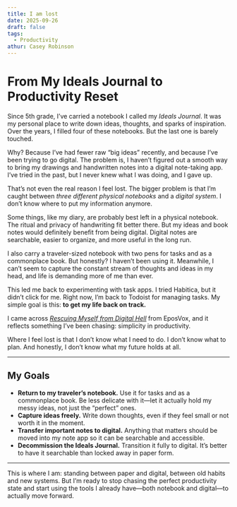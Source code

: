 ```yaml
---
title: I am lost
date: 2025-09-26
draft: false
tags:
  - Productivity
athur: Casey Robinson
---
```

# From My Ideals Journal to Productivity Reset  

Since 5th grade, I’ve carried a notebook I called my *Ideals Journal*. It was my personal place to write down ideas, thoughts, and sparks of inspiration. Over the years, I filled four of these notebooks. But the last one is barely touched.  

Why? Because I’ve had fewer raw “big ideas” recently, and because I’ve been trying to go digital. The problem is, I haven’t figured out a smooth way to bring my drawings and handwritten notes into a digital note-taking app. I’ve tried in the past, but I never knew what I was doing, and I gave up.  

That’s not even the real reason I feel lost. The bigger problem is that I’m caught between *three different physical notebooks* and a *digital system*. I don’t know where to put my information anymore.  

Some things, like my diary, are probably best left in a physical notebook. The ritual and privacy of handwriting fit better there. But my ideas and book notes would definitely benefit from being digital. Digital notes are searchable, easier to organize, and more useful in the long run.  

I also carry a traveler-sized notebook with two pens for tasks and as a commonplace book. But honestly? I haven’t been using it. Meanwhile, I can’t seem to capture the constant stream of thoughts and ideas in my head, and life is demanding more of me than ever.  

This led me back to experimenting with task apps. I tried Habitica, but it didn’t click for me. Right now, I’m back to Todoist for managing tasks. My simple goal is this: **to get my life back on track.**  

I came across [*Rescuing Myself from Digital Hell*](https://www.youtube.com/watch?v=5qDnx-fcWqo) from EposVox, and it reflects something I’ve been chasing: simplicity in productivity.  

Where I feel lost is that I don’t know what I need to do. I don’t know what to plan. And honestly, I don’t know what my future holds at all.  

---

## My Goals  

- **Return to my traveler’s notebook.** Use it for tasks and as a commonplace book. Be less delicate with it—let it actually hold my messy ideas, not just the “perfect” ones.  
- **Capture ideas freely.** Write down thoughts, even if they feel small or not worth it in the moment.  
- **Transfer important notes to digital.** Anything that matters should be moved into my note app so it can be searchable and accessible.  
- **Decommission the Ideals Journal.** Transition it fully to digital. It’s better to have it searchable than locked away in paper form.  

---

This is where I am: standing between paper and digital, between old habits and new systems. But I’m ready to stop chasing the perfect productivity state and start using the tools I already have—both notebook and digital—to actually move forward.  
